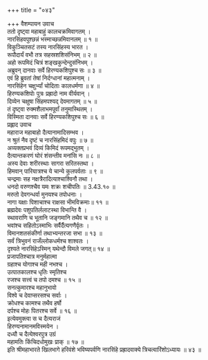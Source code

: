 +++
title = "०४३"

+++
वैशम्पायन उवाच  
ततो दृष्ट्वा महाबाहुं कालचक्रमिवागतम् ।  
नारसिंहवपुश्छन्नं भस्माच्छन्नमिवानलम् ॥ १ ॥  
विकुञ्चितसटं तस्य नारसिंहस्य भारत ।  
रूपौदार्यं वभौ तत्र सहस्रशशिसंनिभम् ॥ २ ॥  
अहो रूपमिदं चित्रं शङ्खकुन्देन्दुसंनिभम् ।  
अब्रुवन् दानवाः सर्वे हिरण्यकशिपुश्च सः ॥ ३ ॥  
एवं हि ब्रुवतां तेषां निर्दग्धानां महात्मनाम् ।  
नारसिंहेन चक्षुर्भ्यां चोदिताः कालधर्मणा ॥ ४ ॥  
हिरण्यकशिपोः पुत्रः प्रह्रादो नाम वीर्यवान् ।  
दिव्येन चक्षुषा सिंहमपश्यद् देवमागतम् ॥ ५ ॥  
तं दृष्ट्वा रुक्मशैलाभमपूर्वां तनुमास्थितम् ।  
विस्मिता दानवाः सर्वे हिरण्यकशिपुश्च सः ॥ ६ ॥  
प्रह्लाद उवाच  
महाराज महाबाहो दैत्यानामादिसम्भव ।  
न श्रुतं नैव दृष्टं च नारसिंहमिदं वपुः ॥ ७ ॥  
अव्यक्तप्रभवं दिव्यं किमिदं रूपमद्भुतम् ।  
दैत्यान्तकरणं घोरं शंसन्तीव मनांसि नः ॥ ८ ॥  
अस्य देवाः शरीरस्थाः सागरा सरितस्तथा ।  
हिमवान् पारियात्रश्च ये चान्ये कुलपर्वताः ॥ ९ ॥  
चन्द्रमाः सह नक्षत्रैरादित्याश्चाश्विनौ तथा ।  
धनदो वरुणश्चैव यमः शक्रः शचीपतिः ॥ 3.43.१० ॥  
मरुतो देवगन्धर्वा मुनयश्च तपोधनाः ।  
नागा यक्षाः पिशाचाश्च राक्षसा भीमविक्रमाः॥ ११ ॥  
ब्रह्मदेवः पशुपतिर्ललाटस्था विभान्ति वै ।  
स्थावराणि च भूतानि जङ्गमानि तथैव च ॥ १२ ॥  
भवांश्च सहितोऽस्माभिः सर्वैर्दैत्यगणैर्वृतः ।  
विमानशतसंकीर्णा तथाभ्यन्तरजा सभा ॥ १३ ॥  
सर्वं त्रिभुवनं राजँल्लोकधर्मश्च शाश्वतः ।  
दृश्यते नारसिंहेऽस्मिन् यथेन्दौ विमले जगत्॥ १४ ॥  
प्रजापतिश्चात्र मनुर्महात्मा  
ग्रहाश्च योगाश्च मही नभश्च ।  
उत्पातकालश्च धृतिः स्मृतिश्च  
रजश्च सत्त्वं च तपो दमश्च ॥ १५ ॥  
सनत्कुमारश्च महानुभावो  
विश्वे च देवाप्सरसश्च सर्वाः ।  
क्रोधश्च कामश्च तथैव हर्षो  
दर्पश्च मोहः पितरश्च सर्वे ॥ १६ ॥  
इत्येवमुक्त्वा स च दैत्यराजं  
हिरण्यनामानमविस्मयेन ।  
दध्यौ च दैत्येश्वरपुत्र उग्रं  
महामतिः किंचिदधोमुखः प्राक् ॥ १७ ॥  
इति श्रीमहाभारते खिलभागे हरिवंशे भविष्यपर्वणि नारसिंहे प्रह्रादवाक्ये त्रिचत्वारिंशोऽध्यायः ॥ ४३ ॥